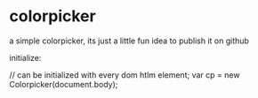 # colorpicker
a simple colorpicker,
its just a little fun idea to publish it on github

initialize:

// can be initialized with every dom htlm element;
var cp = new Colorpicker(document.body);

